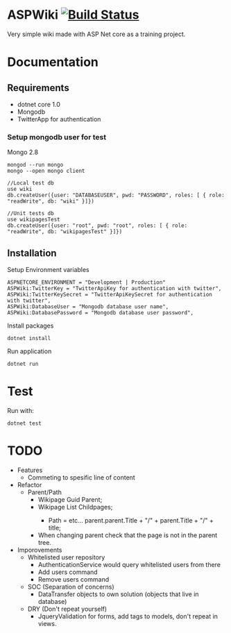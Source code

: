 # ASPWiki [![Build Status](https://travis-ci.org/Kasperki/ASPWiki.svg?branch=master)](https://travis-ci.org/Kasperki/ASPWiki)

Very simple wiki made with ASP Net core as a training project. 

# Documentation



## Requirements

* dotnet core 1.0
* Mongodb 
* TwitterApp for authentication

### Setup mongodb user for test

Mongo 2.8
```
mongod --run mongo
mongo --open mongo client

//Local test db
use wiki
db.createUser({user: "DATABASEUSER", pwd: "PASSWORD", roles: [ { role: "readWrite", db: "wiki" }]})

//Unit tests db
use wikipagesTest
db.createUser({user: "root", pwd: "root", roles: [ { role: "readWrite", db: "wikipagesTest" }]})
```

## Installation
 Setup Environment variables
```
ASPNETCORE_ENVIRONMENT = "Development | Production"
ASPWiki:TwitterKey = "TwitterApiKey for authentication with twitter",
ASPWiki:TwitterKeySecret = "TwitterApiKeySecret for authentication with twitter",
ASPWiki:DatabaseUser = "Mongodb database user name",
ASPWiki:DatabasePassword = "Mongodb database user password",
```
Install packages
```
dotnet install
```
Run application
```
dotnet run
```

# Test
Run with:
```
dotnet test
```

# TODO

* Features
    * Commeting to spesific line of content
* Refactor
    * Parent/Path 
        * Wikipage Guid Parent;
        * Wikipage List<Guid> Childpages;
            *  Path = etc... parent.parent.Title + "/" + parent.Title + "/" + title;
        * When changing parent check that the page is not in the parent tree.
* Imporovements
    * Whitelisted user repository 
        * AuthenticationService would query whitelisted users from there
        * Add users command
        * Remove users command
    * SOC (Separation of concerns)
        * DataTransfer objects to own solution (objects that live in database)
    * DRY (Don't repeat yourself)
        * JqueryValidation for forms, add tags to models, don't repeat in views.